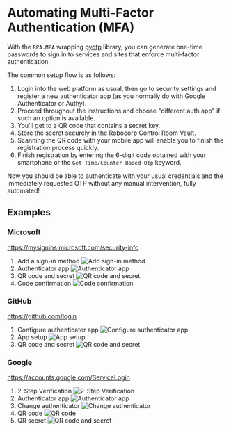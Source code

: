 # Automating Multi-Factor Authentication (MFA)

With the `RPA.MFA` wrapping [pyotp](https://pypi.org/project/pyotp/) library, you can generate one-time passwords to sign in to services and sites that enforce multi-factor authentication.

The common setup flow is as follows:

1. Login into the web platform as usual, then go to security settings and register a new authenticator app (as you normally do with Google Authenticator or Authy).
1. Proceed throughout the instructions and choose "different auth app" if such an option is available.
1. You'll get to a QR code that contains a secret key. 
1. Store the secret securely in the Robocorp Control Room Vault.
1. Scanning the QR code with your mobile app will enable you to finish the registration process quickly.
1. Finish registration by entering the 6-digit code obtained with your smartphone or the `Get Time/Counter Based Otp` keyword.

Now you should be able to authenticate with your usual credentials and the immediately requested OTP without any manual intervention, fully automated!

## Examples

### Microsoft

https://mysignins.microsoft.com/security-info

1. Add a sign-in method ![Add sign-in method](https://github.com/robocorp/example-mfa-otp/raw/master/devdata/screens/ms1.png)
1. Authenticator app ![Authenticator app](https://github.com/robocorp/example-mfa-otp/raw/master/devdata/screens/ms2.png)
1. QR code and secret ![QR code and secret](https://github.com/robocorp/example-mfa-otp/raw/master/devdata/screens/ms3.png)
1. Code confirmation ![Code confirmation](https://github.com/robocorp/example-mfa-otp/raw/master/devdata/screens/ms4.png)

### GitHub

https://github.com/login

1. Configure authenticator app ![Configure authenticator app](https://github.com/robocorp/example-mfa-otp/raw/master/devdata/screens/gh1.png)
1. App setup ![App setup](https://github.com/robocorp/example-mfa-otp/raw/master/devdata/screens/gh2.png)
1. QR code and secret ![QR code and secret](https://github.com/robocorp/example-mfa-otp/raw/master/devdata/screens/gh3.png)

### Google

https://accounts.google.com/ServiceLogin

1. 2-Step Verification ![2-Step Verification](https://github.com/robocorp/example-mfa-otp/raw/master/devdata/screens/go1.png)
1. Authenticator app ![Authenticator app](https://github.com/robocorp/example-mfa-otp/raw/master/devdata/screens/go2.png)
1. Change authenticator ![Change authenticator](https://github.com/robocorp/example-mfa-otp/raw/master/devdata/screens/go3.png)
1. QR code ![QR code](https://github.com/robocorp/example-mfa-otp/raw/master/devdata/screens/go4.png)
1. QR secret ![QR code and secret](https://github.com/robocorp/example-mfa-otp/raw/master/devdata/screens/go5.png)
